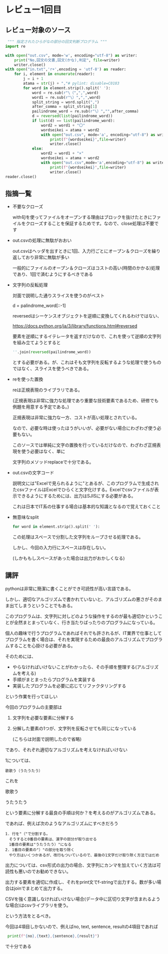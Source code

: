 # レビュー1回目

## 

## レビュー対象のソース

```python
 """ 指定されたひらがなの部分の回文判断プログラム """
import re

with open("out.csv", mode='w', encoding="utf-8") as writer:
    print("No,回文の文書,回文(かな),判定", file=writer)
    writer.close()
with open("in.txt",'r+',encoding = 'utf-8') as reader:
    for i, element in enumerate(reader):
        j = i + 1
        atama = str(j) + ","# pylint: disable=C0103
        for word in element.strip().split(' '):
            word = re.sub(r"\（",",",word)
            word1 = re.sub(r"\）",",",word)
            split_string = word.split(",")
            after_comma = split_string[1]
            pailindrome_word = re.sub(r"\）","",after_comma)
            d = reversed(list(pailindrome_word))
            if list(d) == list(pailindrome_word):
                word2 = word1 + "〇"
                wordseikei = atama + word2
                with open("out.csv", mode='a', encoding="utf-8") as writer:
                    print(f"{wordseikei}",file=writer)
                    writer.close()
            else:
                word2 = word1 + "×"
                wordseikei = atama + word2
                with open("out.csv",mode='a',encoding="utf-8") as writer:
                    print(f"{wordseikei}",file=writer)
                    writer.close()
reader.close()
```



## 指摘一覧

- 不要なクローズ

  with句を使ってファイルをオープンする理由はブロックを抜けたときにファイルをクローズすることを保証するためです。なので、close処理は不要です

  

- out.csvの処理に無駄がおおい

  out.csvはヘッダを出すときに1回、入力行ごとにオープン＆クローズを繰り返しており非常に無駄が多い

  一般的にファイルのオープン＆クローズはコストの高い(時間のかかる)処理であり、1回で済むようにするべきである

  

- 文字列の反転処理

  対面で説明した通りスライスを使うのがベスト

  d = palindrome_word[::-1]

  reversedはシーケンスオブジェクトを逆順に変換してくれるわけではない、

  https://docs.python.org/ja/3/library/functions.html#reversed

  要素を逆順にするイテレータを返すだけなので、これを使って逆順の文字列を組み立てようとすると

  ```python
  ''.join(reversed(pailindrome_word))
  ```

  とする必要がある。が、これはそも文字列を反転するような処理で使うものではなく、スライスを使うべきである。

  

- reを使った置換

  reは正規表現のライブラリである。

  (正規表現は非常に強力な処理であり重要な技術要素であるため、研修でも例題を用意する予定である。)

  正規表現は非常に強力な一方、コストが高い処理とされている。

  なので、必要な時は使ったほうがいいが、必要がない場合にわざわざ使う必要もない。

  このソースでは単純に文字の置換を行っているだけなので、わざわざ正規表現を使う必要はなく、単に

  文字列のメソッドreplaceで十分である。

  

- out.csvの文字コード

  説明文には"Excelで見られるように"とあるが、このプログラムで生成されたcsvファイルはExcelでひらくと文字化けする。Excelでcsvファイルが表示できるようにするためには、出力はSJISにする必要がある。

  これは日本でIT系の仕事する場合は基本的な知識となるので覚えておくこと

  

- 無意味なsplit

  ```python
  for word in element.strip().split(' '):
  ```

  この処理はスペースで分割した文字列をループさせる処理である。

  しかし、今回の入力行にスペースは存在しない。

  (しかももしスペースがあった場合は出力がおかしくなる)



## 講評

pythonは非常に簡潔に書くことができ可読性が高い言語である。

しかし、適切なアルゴリズムで書かれていないと、アルゴリズムの悪さがそのまま出てしまうということでもある。

このプログラムは、文字列に対しどのような操作をするのが最も適切かということが全然まとまっていなく、行き当たりばったりのプログラムになっている。

個人の趣味で行うプログラムであればそれでも許されるが、IT業界で仕事としてプログラムを書く場合は、それを実現するための最良のアルゴリズムでプログラムすることを心掛ける必要がある。

そのためには、

- やらなければいけないことがわかったら、その手順を整理する(アルゴリズムを考える)
- 手順がまとまったらプログラムを実装する
- 実装したプログラムを必要に応じてリファクタリングする

という作業を行ってほしい



今回のプログラムの主要部は

1. 文字列を必要な要素に分解する

2. 分解した要素の1つが、文字列を反転させても同じになっている

   (こちらは対面で説明したので省略)

であり、それぞれ適切なアルゴリズムを考えなければいけない

1については、

```
歌歌う（うたうたう）
```

これを

歌歌う

うたうたう

という要素に分解する最良の手順は何か？を考えるのがアルゴリズムである。

であれば、例えば次のようなアルゴリズムにすべきだろう

```
1. 行を"（"で分割する。
　そうすると0番目の要素は、漢字の部分が取り出せる
　1番目の要素は"うたうたう）"になる
2. 1番目の要素の"）"の部分を取り除く
　やり方はいくつかあるが、改行もついているので、最後の1文字だけ取り除く方法ではだめ
```



出力については、csv形式の出力の場合、文字列にカンマを加えていく方法は可読性も悪いのでお勧めできない。

出力する要素を適切に作成し、それをprint文でf-stringで出力する。数が多い場合はjoinでまとめて出力する。

CSVを強く意識しなければいけない場合(データ中に区切り文字が含まれるような場合)はcsvライブラリを使う。

という方法をとるべき。

今回は4項目しかないので、例えばno, text, sentence, resultの4項目であれば

```python
 print(f"{no},{text},{sentence},{result}")
```

で十分である